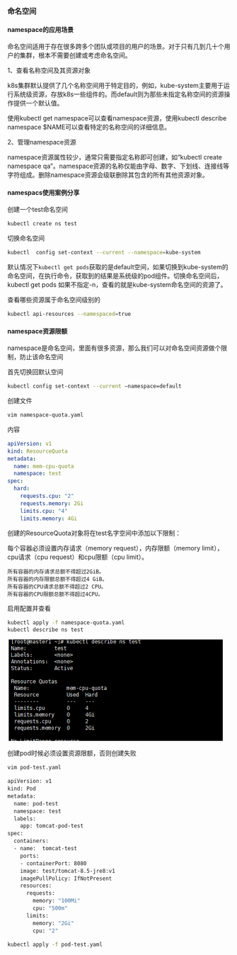 ### 命名空间

#### namespace的应用场景

命名空间适用于存在很多跨多个团队或项目的用户的场景。对于只有几到几十个用户的集群，根本不需要创建或考虑命名空间。

1、查看名称空间及其资源对象

k8s集群默认提供了几个名称空间用于特定目的，例如，kube-system主要用于运行系统级资源，存放k8s一些组件的。而default则为那些未指定名称空间的资源操作提供一个默认值。

使用kubectl get namespace可以查看namespace资源，使用kubectl describe namespace $NAME可以查看特定的名称空间的详细信息。

2、管理namespace资源

namespace资源属性较少，通常只需要指定名称即可创建，如“kubectl create namespace qa”。namespace资源的名称仅能由字母、数字、下划线、连接线等字符组成。删除namespace资源会级联删除其包含的所有其他资源对象。

#### namespacs使用案例分享

创建一个test命名空间

```sh
kubectl create ns test
```

切换命名空间

```sh
kubectl  config set-context --current --namespace=kube-system
```

默认情况下`kubectl get pods`获取的是default空间，如果切换到kube-system的命名空间，在执行命令，获取到的结果是系统级的pod组件。切换命名空间后，kubectl get pods 如果不指定-n，查看的就是kube-system命名空间的资源了。

查看哪些资源属于命名空间级别的

```sh
kubectl api-resources --namespaced=true
```

#### namespace资源限额

namespace是命名空间，里面有很多资源，那么我们可以对命名空间资源做个限制，防止该命名空间

首先切换回默认空间

```sh
kubectl config set-context --current –namespace=default
```

创建文件

```sh
vim namespace-quota.yaml
```

内容

```yaml
apiVersion: v1
kind: ResourceQuota
metadata:
  name: mem-cpu-quota
  namespace: test
spec:
  hard:
    requests.cpu: "2"
    requests.memory: 2Gi
    limits.cpu: "4"
    limits.memory: 4Gi
```

创建的ResourceQuota对象将在test名字空间中添加以下限制：

每个容器必须设置内存请求（memory request），内存限额（memory limit），cpu请求（cpu request）和cpu限额（cpu limit）。

```
所有容器的内存请求总额不得超过2GiB。
所有容器的内存限额总额不得超过4 GiB。
所有容器的CPU请求总额不得超过2 CPU。
所有容器的CPU限额总额不得超过4CPU。
```

启用配置并查看

```sh
kubectl apply -f namespace-quota.yaml
kubectl describe ns test
```

![image-20220711122032946](9.%E5%91%BD%E5%90%8D%E7%A9%BA%E9%97%B4%E8%AF%A6%E8%A7%A3.assets/image-20220711122032946.png)

创建pod时候必须设置资源限额，否则创建失败

```sh
vim pod-test.yaml
```

```sh
apiVersion: v1
kind: Pod
metadata:
  name: pod-test
  namespace: test
  labels:
    app: tomcat-pod-test
spec:
  containers:
  - name:  tomcat-test
    ports:
    - containerPort: 8080
    image: test/tomcat-8.5-jre8:v1
    imagePullPolicy: IfNotPresent
    resources:
      requests:
        memory: "100Mi"
        cpu: "500m"
      limits:
        memory: "2Gi"
        cpu: "2"
```

```sh
kubectl apply -f pod-test.yaml
```

